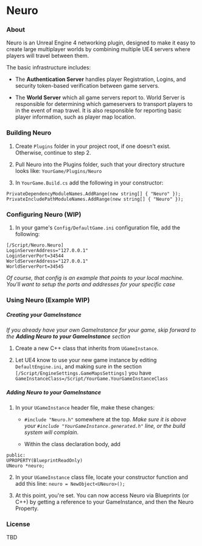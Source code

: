 # Neuro

### About

Neuro is an Unreal Engine 4 networking plugin, designed to make it easy to create large multiplayer worlds by combining multiple UE4 servers where players will travel between them.

The basic infrastructure includes:

* The **Authentication Server** handles player Registration, Logins, and security token-based verification between game servers.

* The **World Server** which all game servers report to. World Server is responsible for determining which gameservers to transport players to in the event of map travel. It is also responsible for reporting basic player information, such as player map location.


### Building Neuro

1. Create `Plugins` folder in your project root, if one doesn't exist. Otherwise, continue to step 2.

2. Pull Neuro into the Plugins folder, such that your directory structure looks like: `YourGame/Plugins/Neuro`

3. In `YourGame.Build.cs` add the following in your constructor: 

```
PrivateDependencyModuleNames.AddRange(new string[] { "Neuro" });
PrivateIncludePathModuleNames.AddRange(new string[] { "Neuro" });
```

### Configuring Neuro (WIP)

1. In your game's `Config/DefaultGame.ini` configuration file, add the following:

```
[/Script/Neuro.Neuro]
LoginServerAddress="127.0.0.1"
LoginServerPort=34544
WorldServerAddress="127.0.0.1"
WorldServerPort=34545
```

*Of course, that config is an example that points to your local machine. You'll want to setup the ports and addresses for your specific case*


### Using Neuro (Example WIP)

##### Creating your GameInstance

*If you already have your own GameInstance for your game, skip forward to the **Adding Neuro to your GameInstance** section*

1. Create a new C++ class that inherits from `UGameInstance`.

2. Let UE4 know to use your new game instance by editing `DefaultEngine.ini`, and making sure in the section `[/Script/EngineSettings.GameMapsSettings]` you have
`GameInstanceClass=/Script/YourGame.YourGameInstanceClass`

##### Adding Neuro to your GameInstance

1. In your `UGameInstance` header file, make these changes:

    * `#include "Neuro.h"` somewhere at the top. *Make sure it is above your `#include "YourGameInstance.generated.h"` line, or the build system will complain*.
    
    * Within the class declaration body, add

```
public:
UPROPERTY(BlueprintReadOnly)
UNeuro *neuro;
```

2. In your `UGameInstance` class file, locate your constructor function and add this line:
`neuro = NewObject<UNeuro>();`

3. At this point, you're set. You can now access Neuro via Blueprints (or C++) by getting a reference to your GameInstance, and then the Neuro Property.

### License
TBD

